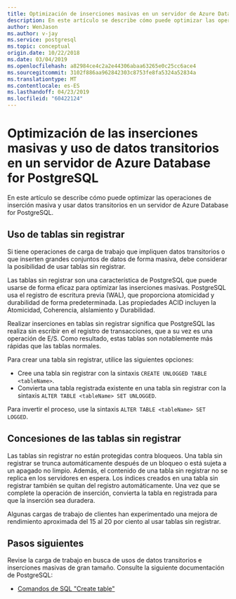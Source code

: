 ```yaml
---
title: Optimización de inserciones masivas en un servidor de Azure Database for PostgreSQL
description: En este artículo se describe cómo puede optimizar las operaciones de inserción masiva en un servidor de Azure Database for PostgreSQL.
author: WenJason
ms.author: v-jay
ms.service: postgresql
ms.topic: conceptual
origin.date: 10/22/2018
ms.date: 03/04/2019
ms.openlocfilehash: a82984ce4c2a2e44306abaa63265e0c25cc6ace4
ms.sourcegitcommit: 3102f886aa962842303c8753fe8fa5324a52834a
ms.translationtype: MT
ms.contentlocale: es-ES
ms.lasthandoff: 04/23/2019
ms.locfileid: "60422124"
---
```

# <a name="optimize-bulk-inserts-and-use-transient-data-on-an-azure-database-for-postgresql-server"></a>Optimización de las inserciones masivas y uso de datos transitorios en un servidor de Azure Database for PostgreSQL 
En este artículo se describe cómo puede optimizar las operaciones de inserción masiva y usar datos transitorios en un servidor de Azure Database for PostgreSQL.

## <a name="use-unlogged-tables"></a>Uso de tablas sin registrar
Si tiene operaciones de carga de trabajo que impliquen datos transitorios o que inserten grandes conjuntos de datos de forma masiva, debe considerar la posibilidad de usar tablas sin registrar.

Las tablas sin registrar son una característica de PostgreSQL que puede usarse de forma eficaz para optimizar las inserciones masivas. PostgreSQL usa el registro de escritura previa (WAL), que proporciona atomicidad y durabilidad de forma predeterminada. Las propiedades ACID incluyen la Atomicidad, Coherencia, aIslamiento y Durabilidad. 

Realizar inserciones en tablas sin registrar significa que PostgreSQL las realiza sin escribir en el registro de transacciones, que a su vez es una operación de E/S. Como resultado, estas tablas son notablemente más rápidas que las tablas normales.

Para crear una tabla sin registrar, utilice las siguientes opciones:
- Cree una tabla sin registrar con la sintaxis `CREATE UNLOGGED TABLE <tableName>`.
- Convierta una tabla registrada existente en una tabla sin registrar con la sintaxis `ALTER TABLE <tableName> SET UNLOGGED`.  

Para invertir el proceso, use la sintaxis `ALTER TABLE <tableName> SET LOGGED`.

## <a name="unlogged-table-tradeoff"></a>Concesiones de las tablas sin registrar
Las tablas sin registrar no están protegidas contra bloqueos. Una tabla sin registrar se trunca automáticamente después de un bloqueo o está sujeta a un apagado no limpio. Además, el contenido de una tabla sin registrar no se replica en los servidores en espera. Los índices creados en una tabla sin registrar también se quitan del registro automáticamente. Una vez que se complete la operación de inserción, convierta la tabla en registrada para que la inserción sea duradera.

Algunas cargas de trabajo de clientes han experimentado una mejora de rendimiento aproximada del 15 al 20 por ciento al usar tablas sin registrar.

## <a name="next-steps"></a>Pasos siguientes
Revise la carga de trabajo en busca de usos de datos transitorios e inserciones masivas de gran tamaño. Consulte la siguiente documentación de PostgreSQL:
 
- [Comandos de SQL "Create table"](https://www.postgresql.org/docs/current/static/sql-createtable.html)